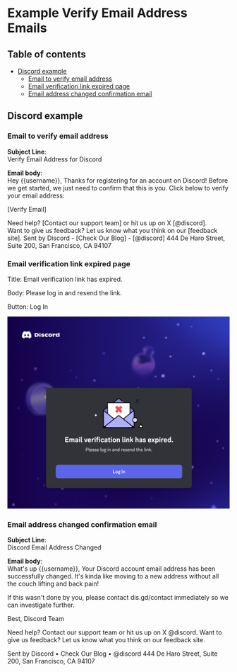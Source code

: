 # Example Verify Email Address Emails

## Table of contents <!-- omit in toc -->
* [Discord example](#discord-example)
  * [Email to verify email address](#email-to-verify-email-address)
  * [Email verification link expired page](#email-verification-link-expired-page)
  * [Email address changed confirmation email](#email-address-changed-confirmation-email)


## Discord example

### Email to verify email address

**Subject Line**:  
Verify Email Address for Discord

**Email body**:  
Hey {{username}},
Thanks for registering for an account on Discord! Before we get started, we just need to confirm that this is you. Click below to verify your email address:

[Verify Email]

Need help? [Contact our support team] or hit us up on X [@discord].\
Want to give us feedback? Let us know what you think on our [feedback site].
Sent by Discord - [Check Our Blog] - [@discord]
444 De Haro Street, Suite 200, San Francisco, CA 94107

### Email verification link expired page

Title: Email verification link has expired.

Body: Please log in and resend the link.

Button: Log In

![Discord's Email verification link expired page](./img/discord-email-verify-expired.png)

### Email address changed confirmation email

**Subject Line**:  
Discord Email Address Changed

**Email body**:  
What's up {{username}},
Your Discord account email address has been successfully changed. It's kinda like moving to a new address without all the couch lifting and back pain!

If this wasn't done by you, please contact dis.gd/contact immediately so we can investigate further.

Best,
Discord Team

Need help? Contact our support team or hit us up on X @discord.
Want to give us feedback? Let us know what you think on our feedback site.

Sent by Discord • Check Our Blog • @discord
444 De Haro Street, Suite 200, San Francisco, CA 94107
